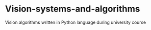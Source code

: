 # Vision-systems-and-algorithms
Vision algorithms written in Python language during university course
